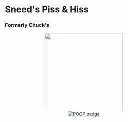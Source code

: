 # Sneed's Piss & Hiss
### Formerly Chuck's

<p align="center">
<a href="https://github.com/Yoghurt4C/LilTaterReloaded/blob/fabric-1.16/LICENSE.md"><img src="https://i.imgur.com/ETdjPpI.png" alt="" width=250 height=250></a>
<br>
<a href="https://gist.github.com/poop-person/991e80f390384bbeef09d208bff208f4"><img alt="POOP badge" src="https://raw.githubusercontent.com/gist/poop-person/991e80f390384bbeef09d208bff208f4/raw/a9ef83add84a70f2202896c2d81117ff7b169be1/poop-badge.svg"></a>
</p>

